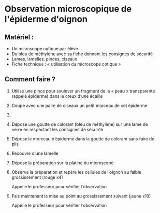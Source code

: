 
# Observation microscopique de l'épiderme d'oignon

## Matériel : 

- Un microscope optique par élève
- Du bleu de méthylène avec sa fiche donnant les consignes de sécurité
- Lames, lamelles, pinces, ciseaux
- Fiche technique : « utilisation du microscope optique »


## Comment faire ? 

1. Utilise une pince pour soulever un fragment de la « peau » transparente (appelé épiderme) dans le creux d’une écaille

2. Coupe avec une paire de ciseaux un petit morceau de cet épiderme
3. 
4. Dépose une goutte de colorant (bleu de méthylène) sur une lame de verre en respectant les consignes de sécurité
   
5. Dépose le morceau d’épiderme dans la goutte de colorant sans faire de plis
   
6. Recouvre d’une lamelle
   
7. Dépose la préparation sur la platine du microscope
   
8. Observe la préparation et repère les cellules de l’oignon au faible grossissement (rouge x4)
   
    Appelle le professeur pour vérifier l’observation

9. Fais maintenant la mise au point au grossissement suivant (jaune x10)

    Appelle le professeur pour vérifier l’observation
